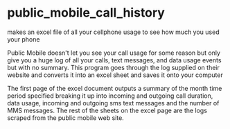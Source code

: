 # public_mobile_call_history
makes an excel file of all your cellphone usage to see how much you used your phone

Public Mobile doesn't let you see your call usage for some reason but only give you a huge log of all your calls, text messages, and data usage events but with no summary.
This program goes through the log supplied on their website and converts it into an excel sheet and saves it onto your computer

The first page of the excel document outputs a summary of the month time period specified breaking it up into incoming and outgoing call duration, data usage, incoming and outgoing sms text messages and the number of MMS messages. The rest of the sheets on the excel page are the logs scraped from the public mobile web site.
